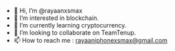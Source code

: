 - 👋 Hi, I’m @rayaanxsmax
- 👀 I’m interested in blockchain.
- 🌱 I’m currently learning cryptocurrency.
- 💞️ I’m looking to collaborate on TeamTenup.
- 📫 How to reach me : rayaaniphonexsmax@gmail.com 

<!---
rayaanxsmax/rayaanxsmax is a ✨ special ✨ repository because its `README.md` (this file) appears on your GitHub profile.
You can click the Preview link to take a look at your changes.
--->
